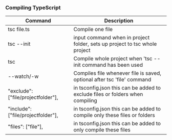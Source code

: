 ### Compiling TypeScript

| Command                            | Description                                                                   |
| ---------------------------------- | ----------------------------------------------------------------------------- |
| tsc file.ts                        | Compile one file                                                              |
| tsc --init                         | input command when in project folder, sets up project to tsc whole project    |
| tsc                                | Compile whole project when 'tsc --init command has been used                  |
| --watch/-w                         | Compiles file whenever file is saved, optional after tsc 'file' command       |
| "exclude": ["file/projectfolder"], | in tsconfig.json this can be added to exclude files or folders when compiling |
| "include": ["file/projectfolder"], | in tsconfig.json this can be added to compile only these files or folders     |
| "files": ["file"],                 | in tsconfig.json this can be added to only compile these files                |
